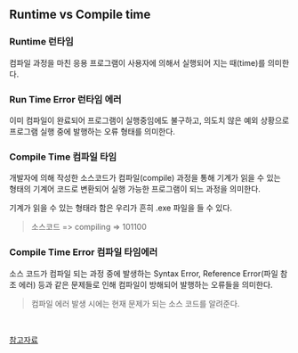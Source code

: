 ## Runtime vs Compile time

### Runtime 런타임

컴파일 과정을 마친 응용 프로그램이 사용자에 의해서 실행되어 지는 때(time)를 의미한다.

### Run Time Error 런타임 에러

이미 컴파일이 완료되어 프로그램이 실행중임에도 불구하고, 의도치 않은 예외 상황으로 프로그램 실행 중에 발행하는 오류 형태를 의미한다.

### Compile Time 컴파일 타임

개발자에 의해 작성한 소스코드가 컴파일(compile) 과정을 통해 기계가 읽을 수 있는 형태의 기계어 코드로 변환되어 실행 가능한 프로그램이 되느 과정을 의미한다.

기계가 읽을 수 있는 형태라 함은 우리가 흔히 .exe 파일을 들 수 있다.

> 소스코드 => compiling => 101100

### Compile Time Error 컴파일 타임에러

소스 코드가 컴파일 되는 과정 중에 발생하는 Syntax Error, Reference Error(파일 참조 에러) 등과 같은 문제들로 인해 컴파일이 방해되어 발행하는 오류들을 의미한다.

> 컴파일 에러 발생 시에는 현재 문제가 되는 소스 코드를 알려준다.

<br>

[참고자료](https://dd-corp.tistory.com/9)
